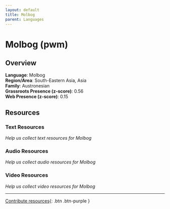 ```yaml
---
layout: default
title: Molbog
parent: Languages
---
```


# Molbog (pwm)

## Overview

**Language**: Molbog  
**Region/Area**: South-Eastern Asia, Asia  
**Family**: Austronesian  
**Grassroots Presence (z-score)**: 0.56  
**Web Presence (z-score)**: 0.15  

## Resources

### Text Resources
*Help us collect text resources for Molbog*

### Audio Resources
*Help us collect audio resources for Molbog*

### Video Resources
*Help us collect video resources for Molbog*

---

[Contribute resources](https://forms.office.com/e/1SfLJx3u1r){: .btn .btn-purple }
